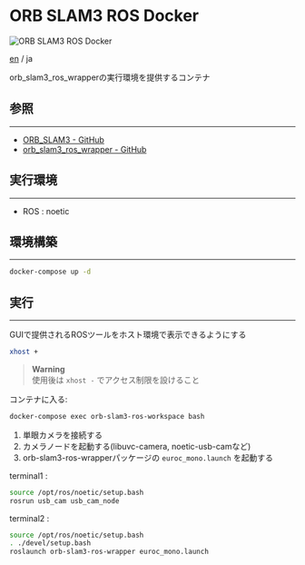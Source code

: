# ORB SLAM3 ROS Docker

![ORB SLAM3 ROS Docker](https://img.shields.io/badge/ORB_SLAM3_ROS-Docker-blue)

[en](./README.md) / ja

orb_slam3_ros_wrapperの実行環境を提供するコンテナ

## 参照

---

- [ORB_SLAM3 - GitHub](https://github.com/UZ-SLAMLab/ORB_SLAM3)
- [orb_slam3_ros_wrapper - GitHub](https://github.com/thien94/orb_slam3_ros_wrapper)


## 実行環境

---

- ROS : noetic


## 環境構築

---

```bash
docker-compose up -d
```


## 実行

---

GUIで提供されるROSツールをホスト環境で表示できるようにする <br>

```bash
xhost +
```

> **Warning** <br>
> 使用後は `xhost -` でアクセス制限を設けること <br>


コンテナに入る: <br>

```bash
docker-compose exec orb-slam3-ros-workspace bash
```

1. 単眼カメラを接続する
2. カメラノードを起動する(libuvc-camera, noetic-usb-camなど)
3. orb-slam3-ros-wrapperパッケージの `euroc_mono.launch` を起動する

terminal1 : <br>

```bash
source /opt/ros/noetic/setup.bash
rosrun usb_cam usb_cam_node
```

terminal2 : <br>

```bash
source /opt/ros/noetic/setup.bash
. ./devel/setup.bash
roslaunch orb-slam3-ros-wrapper euroc_mono.launch
```
